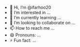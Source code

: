 - 👋 Hi, I’m @ifarhoo20 
- 👀 I’m interested in ...  
- 🌱 I’m currently learning ...   
- 💞️ I’m looking to collaborate on ...  
- 📫 How to reach me ...    
- 😄 Pronouns: ...  
- ⚡ Fun fact: ...    
    
<!--- 
ifarhoo20/ifarhoo20 is a ✨ special ✨ repository because its `README.md` (this file) appears on your GitHub profile. 
You can click the Preview link to take a look at your changes. 
--->
